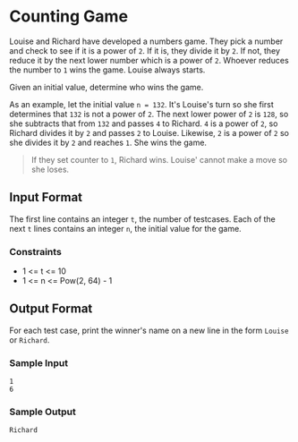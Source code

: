 # Counting Game

Louise and Richard have developed a numbers game. They pick a number and check to see if it is a power of `2`. If it is, they divide it by `2`. If not, they reduce it by the next lower number which is a power of `2`. Whoever reduces the number to `1` wins the game. Louise always starts.

Given an initial value, determine who wins the game.

As an example, let the initial value `n = 132`. It's Louise's turn so she first determines that `132` is not a power of `2`. The next lower power of `2` is `128`, so she subtracts that from `132` and passes `4` to Richard. `4` is a power of `2`, so Richard divides it by `2` and passes `2` to Louise. Likewise, `2` is a power of `2` so she divides it by `2` and reaches `1`. She wins the game.

> If they set counter to `1`, Richard wins. Louise' cannot make a move so she loses.

## Input Format

The first line contains an integer `t`, the number of testcases. 
Each of the next `t` lines contains an integer `n`, the initial value for the game.

### Constraints

* 1 <= t <= 10
* 1 <= n <= Pow(2, 64) - 1

## Output Format

For each test case, print the winner's name on a new line in the form `Louise` or `Richard`.

### Sample Input

```
1
6
```

### Sample Output

```
Richard
```